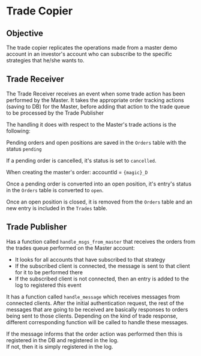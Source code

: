 # Trade Copier

## Objective
The trade copier replicates the operations made from a master demo account in an investor's account who can subscribe to the specific strategies that he/she wants to.

## Trade Receiver

The Trade Receiver receives an event when some trade action has been performed by the Master. It takes the appropriate order tracking actions (saving to DB) for the Master, before adding that action to the trade queue to be processed by the Trade Publisher

The handling it does with respect to the Master's trade actions is the following:

Pending orders and open positions are saved in the `Orders` table with the status `pending`

If a pending order is cancelled, it's status is set to `cancelled`.

When creating the master's order:
accountId = `{magic}_D`  

Once a pending order is converted into an open position, it's entry's status in the `Orders` table is converted to `open`.

Once an open position is closed, it is removed from the `Orders` table and an new entry is included in the `Trades` table.

## Trade Publisher

Has a function called `handle_msgs_from_master` that receives the orders from the trades queue performed on the Master account:
  - It looks for all accounts that have subscribed to that strategy
  - If the subscribed client is connected, the message is sent to that client for it to be performed there
  - If the subscribed client is not connected, then an entry is added to the log to registered this event

It has a function called `handle_message` which receives messages from connected clients. After the initial authentication request, the rest of the messages that are going to be received are basically responses to orders being sent to those clients. Depending on the kind of trade response, different corresponding function will be called to handle these messages.

If the message informs that the order action was performed then this is registered in the DB and registered in the log.  
If not, then it is simply registered in the log.
